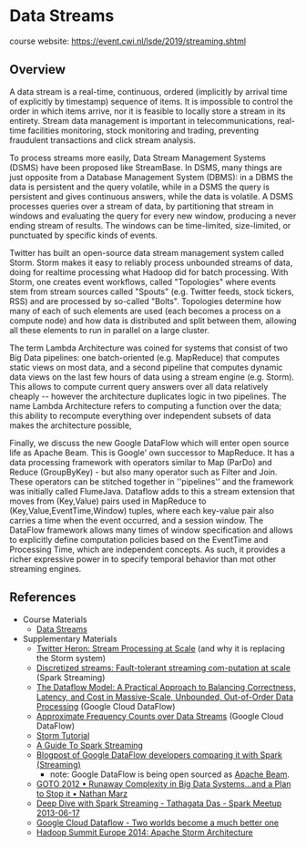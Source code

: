 # Data Streams

course website: https://event.cwi.nl/lsde/2019/streaming.shtml

## Overview

A data stream is a real-time, continuous, ordered (implicitly by arrival time of explicitly by timestamp) sequence of items. It is impossible to control the order in which items arrive, nor it is feasible to locally store a stream in its entirety. Stream data management is important in telecommunications, real-time facilities monitoring, stock monitoring and trading, preventing fraudulent transactions and click stream analysis.

To process streams more easily, Data Stream Management Systems (DSMS) have been proposed like StreamBase. In DSMS, many things are just opposite from a Database Management System (DBMS): in a DBMS the data is persistent and the query volatile, while in a DSMS the query is persistent and gives continuous answers, while the data is volatile. A DSMS processes queries over a stream of data, by partitioning that stream in windows and evaluating the query for every new window, producing a never ending stream of results. The windows can be time-limited, size-limited, or punctuated by specific kinds of events.

Twitter has built an open-source data stream management system called Storm. Storm makes it easy to reliably process unbounded streams of data, doing for realtime processing what Hadoop did for batch processing. With Storm, one creates event workflows, called "Topologies" where events stem from stream sources called "Spouts" (e.g. Twitter feeds, stock tickers, RSS) and are processed by so-called "Bolts". Topologies determine how many of each of such elements are used (each becomes a process on a compute node) and how data is distributed and split between them, allowing all these elements to run in parallel on a large cluster.

The term Lambda Architecture was coined for systems that consist of two Big Data pipelines: one batch-oriented (e.g. MapReduce) that computes static views on most data, and a second pipeline that computes dynamic data views on the last few hours of data using a stream engine (e.g. Storm). This allows to compute current query answers over all data relatively cheaply -- however the architecture duplicates logic in two pipelines. The name Lambda Architecture refers to computing a function over the data; this ability to recompute everything over independent subsets of data makes the architecture possible,

Finally, we discuss the new Google DataFlow which will enter open source life as Apache Beam. This is Google' own successor to MapReduce. It has a data processing framework with operators similar to Map (ParDo) and Reduce (GroupByKey) - but also many operator such as Filter and Join. These operators can be stitched together in ''pipelines'' and the framework was initially called FlumeJava. Dataflow adds to this a stream extension that moves from (Key,Value) pairs used in MapReduce to (Key,Value,EventTime,Window) tuples, where each key-value pair also carries a time when the event occurred, and a session window. The DataFlow framework allows many times of window specification and allows to explicitly define computation policies based on the EventTime and Processing Time, which are independent concepts. As such, it provides a richer expressive power in to specify temporal behavior than mot other streaming engines.

## References

- Course Materials
    - [Data Streams](https://github.com/cyyeh/large-scale-data-engineering/blob/master/streaming/06-DataStreams.pdf)
- Supplementary Materials
    - [Twitter Heron: Stream Processing at Scale](https://github.com/cyyeh/large-scale-data-engineering/blob/master/streaming/twitter-heron.pdf) (and why it is replacing the Storm system)
    - [Discretized streams: Fault-tolerant streaming com-putation at scale](https://github.com/cyyeh/large-scale-data-engineering/blob/master/streaming/spark_streaming.pdf) (Spark Streaming)
    - [The Dataflow Model: A Practical Approach to Balancing Correctness, Latency, and Cost in Massive-Scale, Unbounded, Out-of-Order Data Processing](https://github.com/cyyeh/large-scale-data-engineering/blob/master/streaming/dataflow-model.pdf) (Google Cloud DataFlow)
    - [Approximate Frequency Counts over Data Streams](https://github.com/cyyeh/large-scale-data-engineering/blob/master/streaming/approximate-freq-counts.pdf) (Google Cloud DataFlow)
    - [Storm Tutorial](http://storm.apache.org/releases/current/Tutorial.html)
    - [A Guide To Spark Streaming](https://opensource.com/business/15/4/guide-to-apache-spark-streaming)
    - [Blogpost of Google DataFlow developers comparing it with Spark (Streaming)](https://cloud.google.com/dataflow)
        - note: Google DataFlow is being open sourced as [Apache Beam](https://beam.apache.org/).
    - [GOTO 2012 • Runaway Complexity in Big Data Systems...and a Plan to Stop it • Nathan Marz](https://www.youtube.com/watch?v=ucHjyb6jv08)
    - [Deep Dive with Spark Streaming - Tathagata Das - Spark Meetup 2013-06-17](https://www.slideshare.net/spark-project/deep-divewithsparkstreaming-tathagatadassparkmeetup20130617)
    - [Google Cloud Dataflow - Two worlds become a much better one](https://www.youtube.com/watch?v=I9pR9fvPX10)
    - [Hadoop Summit Europe 2014: Apache Storm Architecture](https://www.slideshare.net/ptgoetz/storm-hadoop-summit2014)